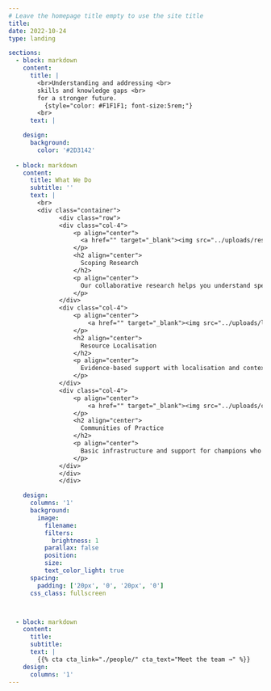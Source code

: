 ```yaml
---
# Leave the homepage title empty to use the site title
title:
date: 2022-10-24
type: landing

sections:
  - block: markdown
    content:
      title: |
        <br>Understanding and addressing <br>
        skills and knowledge gaps <br>
        for a stronger future.
          {style="color: #F1F1F1; font-size:5rem;"}
        <br>
      text: |

    design:
      background:
        color: '#2D3142'
  
  - block: markdown
    content:
      title: What We Do
      subtitle: ''
      text: |
        <br>
        <div class="container">
              <div class="row">
              <div class="col-4">
                  <p align="center">
                    <a href="" target="_blank"><img src="../uploads/research.svg" width="70%"></a>
                  </p>
                  <h2 align="center">
                    Scoping Research
                  </h2>
                  <p align="center">
                    Our collaborative research helps you understand specific teaching and learning needs in niche environments to ensure optimal use of resources and time.
                  </p>
              </div>
              <div class="col-4">
                  <p align="center">
                      <a href="" target="_blank"><img src="../uploads/localisation.svg" width="70%"></a>
                  </p>
                  <h2 align="center">
                    Resource Localisation
                  </h2>
                  <p align="center">
                    Evidence-based support with localisation and contextualisation of learning resources and training interventions enable you to facilitate optimal learning experiences.
                  </p>
              </div>
              <div class="col-4">
                  <p align="center">
                      <a href="" target="_blank"><img src="../uploads/community.svg" width="70%"></a>
                  </p>
                  <h2 align="center">
                    Communities of Practice
                  </h2>
                  <p align="center">
                    Basic infrastructure and support for champions who want to grow communities of practice create spaces where continuous learning and knowledge sharing can thrive.
                  </p>
              </div>
              </div>
              </div>

    design:
      columns: '1'
      background:
        image: 
          filename: 
          filters:
            brightness: 1
          parallax: false
          position: 
          size: 
          text_color_light: true
      spacing:
        padding: ['20px', '0', '20px', '0']
      css_class: fullscreen



  - block: markdown
    content:
      title:
      subtitle:
      text: |
        {{% cta cta_link="./people/" cta_text="Meet the team →" %}}
    design:
      columns: '1'
---
```

